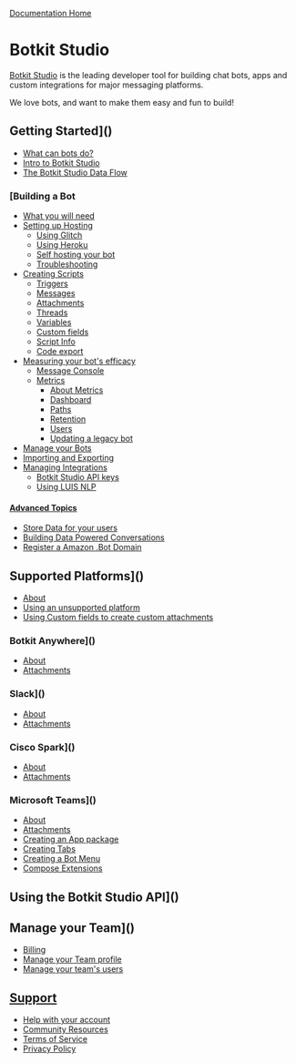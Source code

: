 [Documentation Home](https://botkit.ai/docs)

# Botkit Studio

[Botkit Studio](https://botkit.ai/) is the leading developer tool for building chat bots, apps and custom integrations for major messaging platforms.

We love bots, and want to make them easy and fun to build!

## Getting Started]()

* [What can bots do?]()
* [Intro to Botkit Studio]()
* [The Botkit Studio Data Flow]()

### [Building a Bot
* [What you will need]()
* [Setting up Hosting]()
	* [Using Glitch]()
	* [Using Heroku]()
	* [Self hosting your bot]()
	* [Troubleshooting ]()
* [Creating Scripts]()
	* [Triggers]()
	* [Messages]()
	* [Attachments]()
	* [Threads]()
	* [Variables]()
	* [Custom fields]()
	* [Script Info]()
	* [Code export]()
* [Measuring your bot's efficacy]()
	* [Message Console]()
	* [Metrics]()
		* [About Metrics]()
		* [Dashboard]()
		* [Paths]()
		* [Retention]()
		* [Users]()
		* [Updating a legacy bot]()
* [Manage your Bots]()
* [Importing and Exporting]()
* [Managing Integrations]()
	* [Botkit Studio API keys]() 
	* [Using LUIS NLP]()

#### [Advanced Topics]()
* [Store Data for your users]()
* [Building Data Powered Conversations]()
* [Register a Amazon .Bot Domain]()

## Supported Platforms]()
* [About]()
* [Using an unsupported platform]()
* [Using Custom fields to create custom attachments]()

### Botkit Anywhere]()
* [About]()
* [Attachments]()

### Slack]()
* [About]()
* [Attachments]()

### Cisco Spark]()
* [About]()
* [Attachments]()

### Microsoft Teams]()
* [About]()
* [Attachments]()
* [Creating an App package]()
* [Creating Tabs]()
* [Creating a Bot Menu]()
* [Compose Extensions]()

## Using the Botkit Studio API]()
## Manage your Team]()
* [Billing]()
* [Manage your Team profile]()
* [Manage your team's users]()
## [Support]()
* [Help with your account]()
* [Community Resources]()
* [Terms of Service]()
* [Privacy Policy]()

